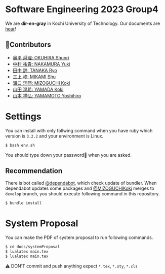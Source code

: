 # Software Engineering 2023 Group4
We are **dir-en-gray** in Kochi University of Technology.
Our documents are [hear](https://www.notion.so/kut-se-group4/dir-en-gray-789a9c3b505e4ac3994a1478477590f0?pvs=4)!

## 👤Contributors
- [奥平 舜理: OKUHIRA Shunri](https://github.com/OkuhiraShunri)
- [中村 祐貴: NAKAMURA Yuki](https://github.com/1250352)
- [田中 諒: TANAKA Ryo](https://github.com/tanakaryo341)
- [三上 柊: MIKAMI Shu](https://github.com/MikamiShu)
- [溝口 洸熙: MIZOGUCHI Koki](https://github.com/MIZOGUCHIKoki)
- [山田 滉希: YAMADA Koki](https://github.com/1250382KoukiYamada)
- [山本 祥弘: YAMAMOTO Yoshihiro](https://github.com/1250385-Yamamoto)

# Settings
You can install with only follwing command when you have ruby which version is `3.2.2` and your environment is Linux.
```Bash
$ bash env.sh
```
You should type down your password🔑 when you are asked.

## Recommendation
There is bot called [@dependabot](https://github.com/apps/dependabot), which check update of bundler.
When dependabot updates some packages and [@MIZOGUCHIKoki](https://github.com/MIZOGUCHIKoki) merges to `develop` branch, you should execute following command in this repository.
```Bash
$ bundle install
```

# System Proposal
You can make the PDF of system proposal to run following commands.
```Bash
$ cd docs/systemProposal
$ lualatex main.tex
$ lualatex main.tex
```
⚠️ DON'T commit and push anything expect `*.tex`, `*.sty`, `*.cls`
